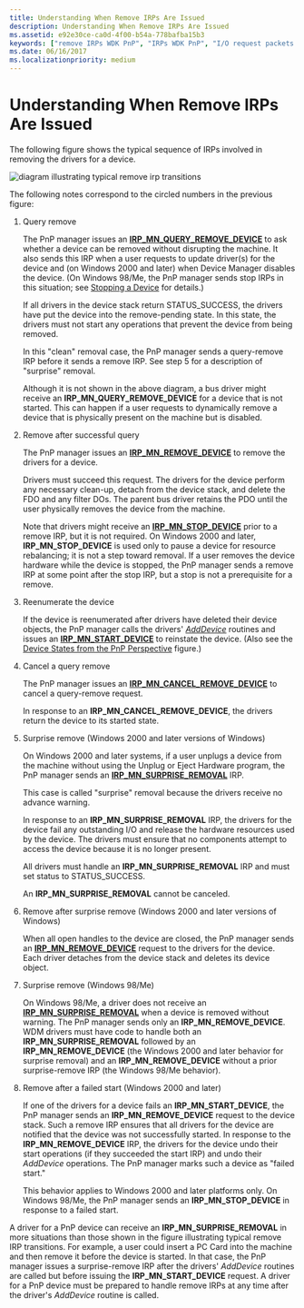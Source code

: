 ```yaml
---
title: Understanding When Remove IRPs Are Issued
description: Understanding When Remove IRPs Are Issued
ms.assetid: e92e30ce-ca0d-4f00-b54a-778bafba15b3
keywords: ["remove IRPs WDK PnP", "IRPs WDK PnP", "I/O request packets WDK PnP"]
ms.date: 06/16/2017
ms.localizationpriority: medium
---
```


# Understanding When Remove IRPs Are Issued





The following figure shows the typical sequence of IRPs involved in removing the drivers for a device.

![diagram illustrating typical remove irp transitions](images/rem-irps.png)

The following notes correspond to the circled numbers in the previous figure:

1.  Query remove

    The PnP manager issues an [**IRP\_MN\_QUERY\_REMOVE\_DEVICE**](https://docs.microsoft.com/windows-hardware/drivers/kernel/irp-mn-query-remove-device) to ask whether a device can be removed without disrupting the machine. It also sends this IRP when a user requests to update driver(s) for the device and (on Windows 2000 and later) when Device Manager disables the device. (On Windows 98/Me, the PnP manager sends stop IRPs in this situation; see [Stopping a Device](stopping-a-device.md) for details.)

    If all drivers in the device stack return STATUS\_SUCCESS, the drivers have put the device into the remove-pending state. In this state, the drivers must not start any operations that prevent the device from being removed.

    In this "clean" removal case, the PnP manager sends a query-remove IRP before it sends a remove IRP. See step 5 for a description of "surprise" removal.

    Although it is not shown in the above diagram, a bus driver might receive an **IRP\_MN\_QUERY\_REMOVE\_DEVICE** for a device that is not started. This can happen if a user requests to dynamically remove a device that is physically present on the machine but is disabled.

2.  Remove after successful query

    The PnP manager issues an [**IRP\_MN\_REMOVE\_DEVICE**](https://docs.microsoft.com/windows-hardware/drivers/kernel/irp-mn-remove-device) to remove the drivers for a device.

    Drivers must succeed this request. The drivers for the device perform any necessary clean-up, detach from the device stack, and delete the FDO and any filter DOs. The parent bus driver retains the PDO until the user physically removes the device from the machine.

    Note that drivers might receive an [**IRP\_MN\_STOP\_DEVICE**](https://docs.microsoft.com/windows-hardware/drivers/kernel/irp-mn-stop-device) prior to a remove IRP, but it is not required. On Windows 2000 and later, **IRP\_MN\_STOP\_DEVICE** is used only to pause a device for resource rebalancing; it is not a step toward removal. If a user removes the device hardware while the device is stopped, the PnP manager sends a remove IRP at some point after the stop IRP, but a stop is not a prerequisite for a remove.

3.  Reenumerate the device

    If the device is reenumerated after drivers have deleted their device objects, the PnP manager calls the drivers' [*AddDevice*](https://docs.microsoft.com/windows-hardware/drivers/ddi/wdm/nc-wdm-driver_add_device) routines and issues an [**IRP\_MN\_START\_DEVICE**](https://docs.microsoft.com/windows-hardware/drivers/kernel/irp-mn-start-device) to reinstate the device. (Also see the [Device States from the PnP Perspective](state-transitions-for-pnp-devices.md#ddk-state-transitions-for-pnp-devices-kg) figure.)

4.  Cancel a query remove

    The PnP manager issues an [**IRP\_MN\_CANCEL\_REMOVE\_DEVICE**](https://docs.microsoft.com/windows-hardware/drivers/kernel/irp-mn-cancel-remove-device) to cancel a query-remove request.

    In response to an **IRP\_MN\_CANCEL\_REMOVE\_DEVICE**, the drivers return the device to its started state.

5.  Surprise remove (Windows 2000 and later versions of Windows)

    On Windows 2000 and later systems, if a user unplugs a device from the machine without using the Unplug or Eject Hardware program, the PnP manager sends an [**IRP\_MN\_SURPRISE\_REMOVAL**](https://docs.microsoft.com/windows-hardware/drivers/kernel/irp-mn-surprise-removal) IRP.

    This case is called "surprise" removal because the drivers receive no advance warning.

    In response to an **IRP\_MN\_SURPRISE\_REMOVAL** IRP, the drivers for the device fail any outstanding I/O and release the hardware resources used by the device. The drivers must ensure that no components attempt to access the device because it is no longer present.

    All drivers must handle an **IRP\_MN\_SURPRISE\_REMOVAL** IRP and must set status to STATUS\_SUCCESS.

    An **IRP\_MN\_SURPRISE\_REMOVAL** cannot be canceled.

6.  Remove after surprise remove (Windows 2000 and later versions of Windows)

    When all open handles to the device are closed, the PnP manager sends an [**IRP\_MN\_REMOVE\_DEVICE**](https://docs.microsoft.com/windows-hardware/drivers/kernel/irp-mn-remove-device) request to the drivers for the device. Each driver detaches from the device stack and deletes its device object.

7.  Surprise remove (Windows 98/Me)

    On Windows 98/Me, a driver does not receive an [**IRP\_MN\_SURPRISE\_REMOVAL**](https://docs.microsoft.com/windows-hardware/drivers/kernel/irp-mn-surprise-removal) when a device is removed without warning. The PnP manager sends only an **IRP\_MN\_REMOVE\_DEVICE**. WDM drivers must have code to handle both an **IRP\_MN\_SURPRISE\_REMOVAL** followed by an **IRP\_MN\_REMOVE\_DEVICE** (the Windows 2000 and later behavior for surprise removal) and an **IRP\_MN\_REMOVE\_DEVICE** without a prior surprise-remove IRP (the Windows 98/Me behavior).

8.  Remove after a failed start (Windows 2000 and later)

    If one of the drivers for a device fails an **IRP\_MN\_START\_DEVICE**, the PnP manager sends an **IRP\_MN\_REMOVE\_DEVICE** request to the device stack. Such a remove IRP ensures that all drivers for the device are notified that the device was not successfully started. In response to the **IRP\_MN\_REMOVE\_DEVICE** IRP, the drivers for the device undo their start operations (if they succeeded the start IRP) and undo their *AddDevice* operations. The PnP manager marks such a device as "failed start."

    This behavior applies to Windows 2000 and later platforms only. On Windows 98/Me, the PnP manager sends an **IRP\_MN\_STOP\_DEVICE** in response to a failed start.

A driver for a PnP device can receive an **IRP\_MN\_SURPRISE\_REMOVAL** in more situations than those shown in the figure illustrating typical remove IRP transitions. For example, a user could insert a PC Card into the machine and then remove it before the device is started. In that case, the PnP manager issues a surprise-remove IRP after the drivers' *AddDevice* routines are called but before issuing the **IRP\_MN\_START\_DEVICE** request. A driver for a PnP device must be prepared to handle remove IRPs at any time after the driver's *AddDevice* routine is called.

 

 




